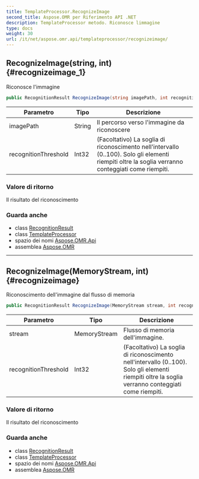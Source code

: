 ```yaml
---
title: TemplateProcessor.RecognizeImage
second_title: Aspose.OMR per Riferimento API .NET
description: TemplateProcessor metodo. Riconosce limmagine
type: docs
weight: 30
url: /it/net/aspose.omr.api/templateprocessor/recognizeimage/
---
```

## RecognizeImage(string, int) {#recognizeimage_1}

Riconosce l'immagine

```csharp
public RecognitionResult RecognizeImage(string imagePath, int recognitionThreshold = -100)
```

| Parametro | Tipo | Descrizione |
| --- | --- | --- |
| imagePath | String | Il percorso verso l'immagine da riconoscere |
| recognitionThreshold | Int32 | (Facoltativo) La soglia di riconoscimento nell'intervallo (0..100). Solo gli elementi riempiti oltre la soglia verranno conteggiati come riempiti. |

### Valore di ritorno

Il risultato del riconoscimento

### Guarda anche

* class [RecognitionResult](../../../aspose.omr.model/recognitionresult/)
* class [TemplateProcessor](../)
* spazio dei nomi [Aspose.OMR.Api](../../templateprocessor/)
* assemblea [Aspose.OMR](../../../)

---

## RecognizeImage(MemoryStream, int) {#recognizeimage}

Riconoscimento dell'immagine dal flusso di memoria

```csharp
public RecognitionResult RecognizeImage(MemoryStream stream, int recognitionThreshold = -100)
```

| Parametro | Tipo | Descrizione |
| --- | --- | --- |
| stream | MemoryStream | Flusso di memoria dell'immagine. |
| recognitionThreshold | Int32 | (Facoltativo) La soglia di riconoscimento nell'intervallo (0..100). Solo gli elementi riempiti oltre la soglia verranno conteggiati come riempiti. |

### Valore di ritorno

Il risultato del riconoscimento

### Guarda anche

* class [RecognitionResult](../../../aspose.omr.model/recognitionresult/)
* class [TemplateProcessor](../)
* spazio dei nomi [Aspose.OMR.Api](../../templateprocessor/)
* assemblea [Aspose.OMR](../../../)



